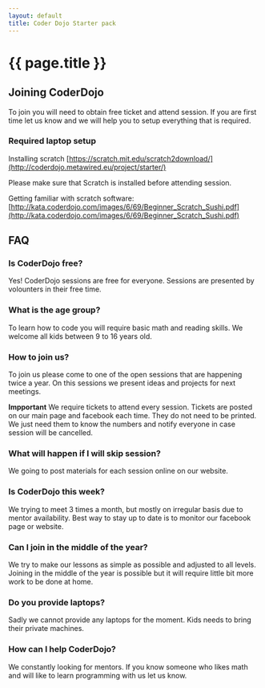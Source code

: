 ```yaml
---
layout: default
title: Coder Dojo Starter pack
---
```

# {{ page.title }}

## Joining CoderDojo

To join you will need to obtain free ticket and attend session.
If you are first time let us know and we will help you to setup everything 
that is required.

### Required laptop setup

Installing scratch
[https://scratch.mit.edu/scratch2download/](http://coderdojo.metawired.eu/project/starter/) 

Please make sure that Scratch is installed before attending session.

Getting familiar with scratch software:
[http://kata.coderdojo.com/images/6/69/Beginner_Scratch_Sushi.pdf](http://kata.coderdojo.com/images/6/69/Beginner_Scratch_Sushi.pdf)

## FAQ
### Is CoderDojo free? 

Yes! CoderDojo sessions are free for everyone. 
Sessions are presented by volounters in their free time. 

### What is the age group?

To learn how to code you will require basic math and reading skills.
We welcome all kids between 9 to 16 years old. 

### How to join us?

To join us please come to one of the open sessions that are happening twice a year. 
On this sessions we present ideas and projects for next meetings.

**Impportant** We require tickets to attend every session.
Tickets are posted on our main page and facebook each time. 
They do not need to be printed. 
We just need them to know the numbers and notify everyone in case session will be cancelled. 

### What will happen if I will skip session?

We going to post materials for each session online on our website.

### Is CoderDojo this week?

We trying to meet 3 times a month, but mostly on irregular basis due to mentor availability.
Best way to stay up to date is to monitor our facebook page or website.

### Can I join in the middle of the year?

We try to make our lessons as simple as possible and adjusted to all levels.
Joining in the middle of the year is possible but it will require little bit more work to be done at home.

### Do you provide laptops?

Sadly we cannot provide any laptops for the moment. 
Kids needs to bring their private machines.

### How can I help CoderDojo?

We constantly looking for mentors.
If you know someone who likes math and will like to learn programming with us let us know.

 
